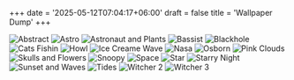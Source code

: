 +++
date = '2025-05-12T07:04:17+06:00'
draft = false
title = 'Wallpaper Dump'
+++

![Abstract](Abstract.png)
![Astro](Astro.png)
![Astronaut and Plants](feature-AstronautandPlants.jpg)
![Bassist](Bassist.jpg)
![Blackhole](Blackhole.png)
![Cats Fishin](CatsFishin.png)
![Howl](Howl.jpeg)
![Ice Creame Wave](IceCreamWave.png)
![Nasa](Nasa.png)
![Osborn](Osborn.png)
![Pink Clouds](PinkClouds.jpg)
![Skulls and Flowers](SkullsandFlowers.png)
![Snoopy](Snoopy.png)
![Space](Space.jpg)
![Star](Star.jpg)
![Starry Night](StarryNight.jpg)
![Sunset and Waves](SunsetandWaves.jpg)
![Tides](Tides.png)
![Witcher 2](Witcher2.jpg)
![Witcher 3](Witcher3.jpg)
